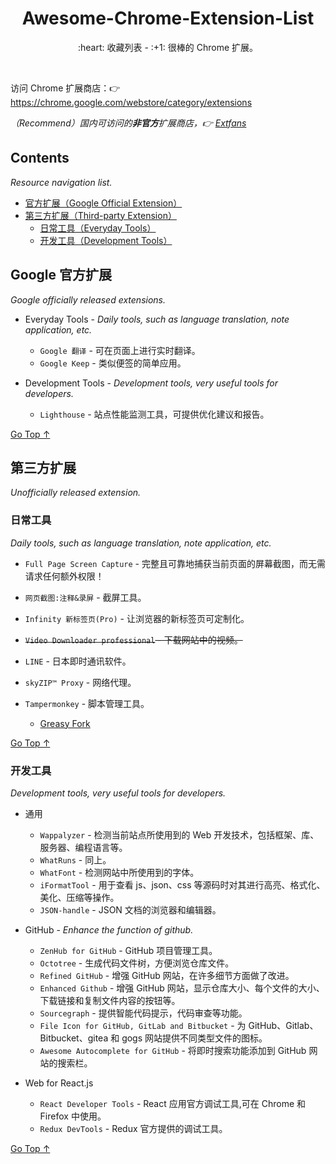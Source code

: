 <div align="center">
  <h1>Awesome-Chrome-Extension-List</h1>

  <p>:heart: 收藏列表 - :+1: 很棒的 Chrome 扩展。</p>
</div>

<br />

访问 Chrome 扩展商店：:point_right: https://chrome.google.com/webstore/category/extensions

*（Recommend）国内可访问的**非官方**扩展商店，:point_right: [Extfans](https://www.extfans.com/)*

## Contents

*Resource navigation list.*

- [官方扩展（Google Official Extension）](#google-官方扩展)
- [第三方扩展（Third-party Extension）](#第三方扩展)
  - [日常工具（Everyday Tools）](#日常工具)
  - [开发工具（Development Tools）](#开发工具)

## Google 官方扩展

*Google officially released extensions.*

- Everyday Tools - *Daily tools, such as language translation, note application, etc.*
  - `Google 翻译` - 可在页面上进行实时翻译。
  - `Google Keep` - 类似便签的简单应用。

- Development Tools - *Development tools, very useful tools for developers.*
  - `Lighthouse` - 站点性能监测工具，可提供优化建议和报告。

[Go Top ↑](#awesome-chrome-extension-list)

## 第三方扩展

*Unofficially released extension.*

### 日常工具

*Daily tools, such as language translation, note application, etc.*

- `Full Page Screen Capture` - 完整且可靠地捕获当前页面的屏幕截图，而无需请求任何额外权限！
- `网页截图:注释&录屏` - 截屏工具。
- `Infinity 新标签页(Pro)` - 让浏览器的新标签页可定制化。
- ~~`Video Downloader professional` - 下载网站中的视频。~~
- `LINE` - 日本即时通讯软件。
- `skyZIP™ Proxy` - 网络代理。

- `Tampermonkey` - 脚本管理工具。
  - [Greasy Fork](https://greasyfork.org/)

[Go Top ↑](#awesome-chrome-extension-list)

### 开发工具

*Development tools, very useful tools for developers.*

- 通用
  - `Wappalyzer` - 检测当前站点所使用到的 Web 开发技术，包括框架、库、服务器、编程语言等。
  - `WhatRuns` - 同上。
  - `WhatFont` - 检测网站中所使用到的字体。
  - `iFormatTool` - 用于查看 js、json、css 等源码时对其进行高亮、格式化、美化、压缩等操作。
  - `JSON-handle` - JSON 文档的浏览器和编辑器。

- GitHub - *Enhance the function of github.*
  - `ZenHub for GitHub` - GitHub 项目管理工具。
  - `Octotree` - 生成代码文件树，方便浏览仓库文件。
  - `Refined GitHub` - 增强 GitHub 网站，在许多细节方面做了改进。
  - `Enhanced Github` - 增强 GitHub 网站，显示仓库大小、每个文件的大小、下载链接和复制文件内容的按钮等。
  - `Sourcegraph` - 提供智能代码提示，代码审查等功能。
  - `File Icon for GitHub, GitLab and Bitbucket` - 为 GitHub、Gitlab、Bitbucket、gitea 和 gogs 网站提供不同类型文件的图标。
  - `Awesome Autocomplete for GitHub` - 将即时搜索功能添加到 GitHub 网站的搜索栏。

- Web for React.js
  - `React Developer Tools` - React 应用官方调试工具,可在 Chrome 和 Firefox 中使用。
  - `Redux DevTools` - Redux 官方提供的调试工具。
  
[Go Top ↑](#awesome-chrome-extension-list)
